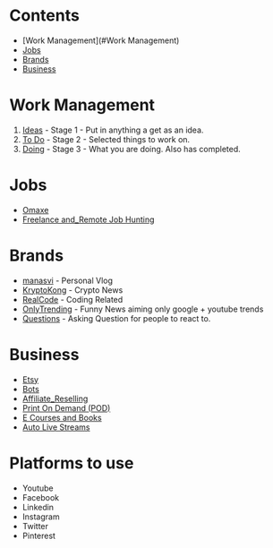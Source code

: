 # Contents

- [Work Management](#Work Management)
- [Jobs](#Jobs)
- [Brands](#Brands)
- [Business](#Business)

# Work Management
1. [Ideas](./00-Main-DashBoard/01-Ideas.md) - Stage 1 - Put in anything a get as an idea.
2. [To Do](./00-Main-DashBoard/02-To-Do.md) - Stage 2 - Selected things to work on.
3. [Doing](./00-Main-DashBoard/03-Doing.md) - Stage 3 - What you are doing. Also has completed.

# Jobs
* [Omaxe](./Jobs/Omaxe/index.md)
* [Freelance and_Remote Job Hunting](./Jobs/freelance.md)

# Brands
* [manasvi](./Brands/manasvi/index.md)  - Personal Vlog
* [KryptoKong](./Brands/KryptoKong/index.md)    - Crypto News
* [RealCode](./Brands/RealCode/index.md)    - Coding Related
* [OnlyTrending](./Brands/OnlyTrending/index.md)  - Funny News aiming only google + youtube trends
* [Questions](./Brands/Questions/index.md) - Asking Question for people to react to.

# Business
* [Etsy](./Business/01-Etsy/index.md)
* [Bots](./Business/02-Chat-Bots/index.md)
* [Affiliate_Reselling](./Business/03-Affiliate-Reselling/index.md)
* [Print On Demand (POD)](./Business/04-Print-On-Demand/index.md)
* [E Courses and Books](./Business/05-E-Courses-and-Books/index.md)
* [Auto Live Streams](./Business/06-Auto-Live-Streams/index.md)

# Platforms to use
* Youtube
* Facebook
* Linkedin
* Instagram
* Twitter
* Pinterest
